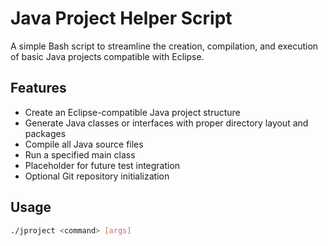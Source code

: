 # Java Project Helper Script

A simple Bash script to streamline the creation, compilation, and execution of basic Java projects compatible with Eclipse.

## Features

- Create an Eclipse-compatible Java project structure
- Generate Java classes or interfaces with proper directory layout and packages
- Compile all Java source files
- Run a specified main class
- Placeholder for future test integration
- Optional Git repository initialization

## Usage

```bash
./jproject <command> [args]

```
